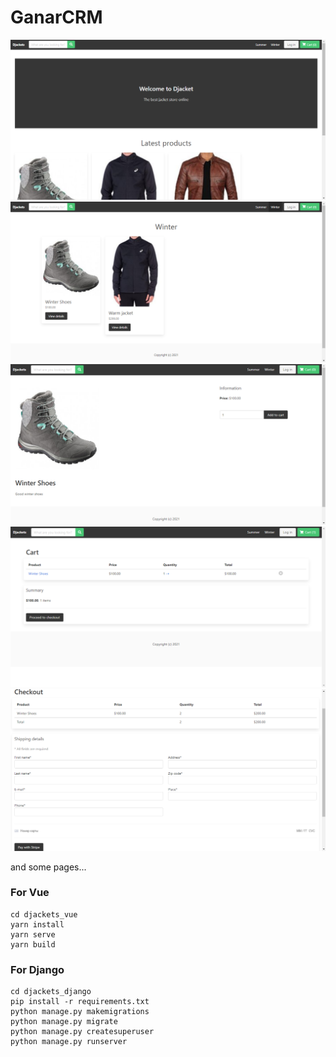 # GanarCRM

![avatar](djackets_imgs/djackets-1.png)
![avatar](djackets_imgs/djackets-2.png)
![avatar](djackets_imgs/djackets-3.png)
![avatar](djackets_imgs/djackets-4.png)
![avatar](djackets_imgs/djackets-5.png)

and some pages...

### For Vue

```
cd djackets_vue
yarn install
yarn serve
yarn build
```

### For Django

```
cd djackets_django
pip install -r requirements.txt
python manage.py makemigrations
python manage.py migrate
python manage.py createsuperuser
python manage.py runserver
```
